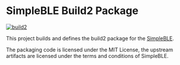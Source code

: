 # SimpleBLE Build2 Package

[![build2](https://github.com/build2-packaging/sfml/actions/workflows/build2.yml/badge.svg)](https://github.com/build2-packaging/sfml/actions/workflows/build2.yml)

This project builds and defines the build2 package for the [SimpleBLE](https://github.com/OpenBluetoothToolbox/SimpleBLE).

The packaging code is licensed under the MIT License, the upstream artifacts are licensed under the terms and conditions of SimpleBLE.

